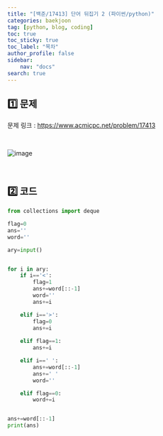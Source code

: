 ```yaml
---
title: "[백준/17413] 단어 뒤집기 2 (파이썬/python)"
categories: baekjoon
tag: [python, blog, coding]
toc: true
toc_sticky: true
toc_label: "목차"
author_profile: false
sidebar:
    nav: "docs"
search: true
---
```


## 1️⃣ 문제

문제 링크 : <a href="https://www.acmicpc.net/problem/17413" target="_blank">https://www.acmicpc.net/problem/17413</a>

<br/>

![image](https://user-images.githubusercontent.com/52556486/180923749-102c76bb-94ad-4d01-9180-7d19fabef64a.png)

<br/>

## 2️⃣ 코드

```python
from collections import deque

flag=0
ans=''
word=''

ary=input()


for i in ary:
    if i=='<':
        flag=1
        ans+=word[::-1]
        word=''
        ans+=i

    elif i=='>':
        flag=0
        ans+=i
        
    elif flag==1:
        ans+=i

    elif i==' ':
        ans+=word[::-1]
        ans+=' '
        word=''

    elif flag==0:
        word+=i


ans+=word[::-1]
print(ans)
```